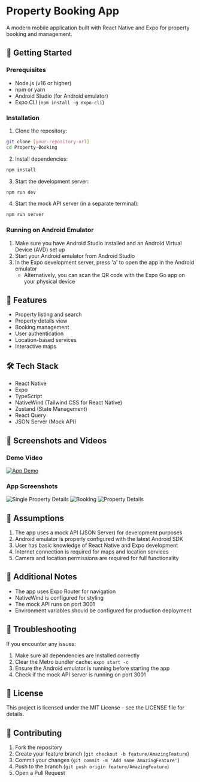 # Property Booking App

A modern mobile application built with React Native and Expo for property booking and management.

## 🚀 Getting Started

### Prerequisites

- Node.js (v16 or higher)
- npm or yarn
- Android Studio (for Android emulator)
- Expo CLI (`npm install -g expo-cli`)

### Installation

1. Clone the repository:
```bash
git clone [your-repository-url]
cd Property-Booking
```

2. Install dependencies:
```bash
npm install
```

3. Start the development server:
```bash
npm run dev
```

4. Start the mock API server (in a separate terminal):
```bash
npm run server
```

### Running on Android Emulator

1. Make sure you have Android Studio installed and an Android Virtual Device (AVD) set up
2. Start your Android emulator from Android Studio
3. In the Expo development server, press 'a' to open the app in the Android emulator
   - Alternatively, you can scan the QR code with the Expo Go app on your physical device

## 📱 Features

- Property listing and search
- Property details view
- Booking management
- User authentication
- Location-based services
- Interactive maps

## 🛠️ Tech Stack

- React Native
- Expo
- TypeScript
- NativeWind (Tailwind CSS for React Native)
- Zustand (State Management)
- React Query
- JSON Server (Mock API)

## 📸 Screenshots and Videos

### Demo Video
[![App Demo](assets/home.png)](assets/demo_video.mp4)

### App Screenshots
![Single Property Details](assets/single.png)
![Booking](assets/booking.png)
![Property Details](assets/property-details.png)

## 🤝 Assumptions

1. The app uses a mock API (JSON Server) for development purposes
2. Android emulator is properly configured with the latest Android SDK
3. User has basic knowledge of React Native and Expo development
4. Internet connection is required for maps and location services
5. Camera and location permissions are required for full functionality

## 📝 Additional Notes

- The app uses Expo Router for navigation
- NativeWind is configured for styling
- The mock API runs on port 3001
- Environment variables should be configured for production deployment

## 🔧 Troubleshooting

If you encounter any issues:

1. Make sure all dependencies are installed correctly
2. Clear the Metro bundler cache: `expo start -c`
3. Ensure the Android emulator is running before starting the app
4. Check if the mock API server is running on port 3001

## 📄 License

This project is licensed under the MIT License - see the LICENSE file for details.

## 👥 Contributing

1. Fork the repository
2. Create your feature branch (`git checkout -b feature/AmazingFeature`)
3. Commit your changes (`git commit -m 'Add some AmazingFeature'`)
4. Push to the branch (`git push origin feature/AmazingFeature`)
5. Open a Pull Request 
